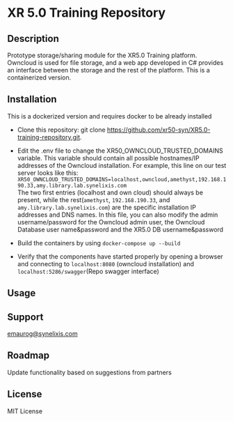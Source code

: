 # XR 5.0 Training Repository


## Description
Prototype storage/sharing module for the XR5.0 Training platform. Owncloud is used for file storage, and a web app developed in C# provides an interface between the storage and the rest of the platform. This is a containerized version.

## Installation
This is a dockerized version and requires docker to be already installed
- Clone this repository: git clone https://github.com/xr50-syn/XR5.0-training-repository.git.

- Edit the .env file to change the XR50_OWNCLOUD_TRUSTED_DOMAINS variable. This variable should contain all possible hostnames/IP addresses of the Owncloud installation. For example, this line on our test server looks like this:
 `XR50_OWNCLOUD_TRUSTED_DOMAINS=localhost,owncloud,amethyst,192.168.190.33,amy.library.lab.synelixis.com`
<br> The two first entries (localhost and own cloud) should always be present, while the rest(`amethyst`, `192.168.190.33`, and `amy.library.lab.synelixis.com`) are the specific installation IP addresses and DNS names.
In this file, you can also modify the admin username/password for the Owncloud admin user, the Owncloud Database user name&password and the XR5.0 DB username&password 

- Build the containers by using 
`docker-compose up --build`

- Verify that the components have started properly by  opening a browser and connecting to `localhost:8080` (owncloud installation) and `localhost:5286/swagger`(Repo swagger interface)

## Usage

## Support
emaurog@synelixis.com

## Roadmap
Update functionality based on suggestions from partners


## License
MIT License


